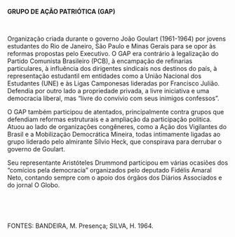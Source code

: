 **GRUPO DE AÇÃO PATRIÓTICA (GAP)**

 

Organização criada durante o governo João Goulart (1961-1964) por jovens
estudantes do Rio de Janeiro, São Paulo e Minas Gerais para se opor às
reformas propostas pelo Executivo. O GAP era contrário à legalização do
Partido Comunista Brasileiro (PCB), à encampação de refinarias
particulares, à influência dos dirigentes sindicais nos destinos do
país, à representação estudantil em entidades como a União Nacional dos
Estudantes (UNE) e às Ligas Camponesas lideradas por Francisco Julião.
Defendia por outro lado a propriedade privada, a livre iniciativa e uma
democracia liberal, mas “livre do convívio com seus inimigos confessos”.

O GAP também participou de atentados, principalmente contra grupos que
defendiam reformas estruturais e a ampliação da participação política.
Atuou ao lado de organizações congêneres, como a Ação dos Vigilantes do
Brasil e a Mobilização Democrática Mineira, todas intimamente ligadas ao
grupo liderado pelo almirante Sílvio Heck, que conspirava para derrubar
o governo de Goulart.

Seu representante Aristóteles Drummond participou em várias ocasiões dos
“comícios pela democracia” organizados pelo deputado Fidélis Amaral
Neto, contando sempre com o apoio dos órgãos dos Diários Associados e do
jornal O Globo.

 

 

FONTES: BANDEIRA, M. Presença; SILVA, H. 1964.

 

